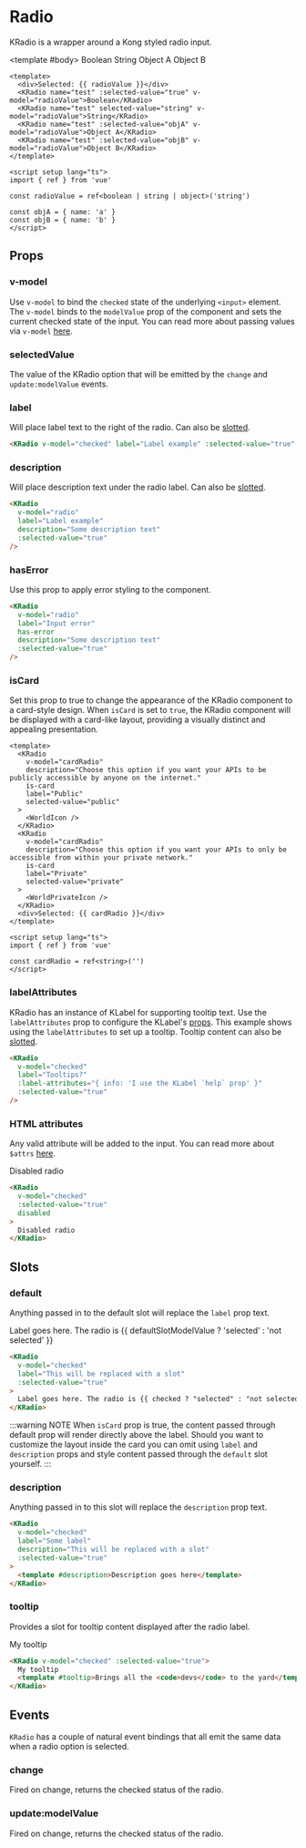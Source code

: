 # Radio

KRadio is a wrapper around a Kong styled radio input.

<KCard>
  <template #title>Selected: {{ radioValue }}</template>

  <template #body>
    <KRadio name="test" :selected-value="true" v-model="radioValue">Boolean</KRadio>
    <KRadio name="test" selected-value="string" v-model="radioValue">String</KRadio>
    <KRadio name="test" :selected-value="objA" v-model="radioValue">Object A</KRadio>
    <KRadio name="test" :selected-value="objB" v-model="radioValue">Object B</KRadio>
  </template>
</KCard>

```vue
<template>
  <div>Selected: {{ radioValue }}</div>
  <KRadio name="test" :selected-value="true" v-model="radioValue">Boolean</KRadio>
  <KRadio name="test" selected-value="string" v-model="radioValue">String</KRadio>
  <KRadio name="test" :selected-value="objA" v-model="radioValue">Object A</KRadio>
  <KRadio name="test" :selected-value="objB" v-model="radioValue">Object B</KRadio>
</template>

<script setup lang="ts">
import { ref } from 'vue'

const radioValue = ref<boolean | string | object>('string')

const objA = { name: 'a' }
const objB = { name: 'b' }
</script>
```

## Props

### v-model

Use `v-model` to bind the `checked` state of the underlying `<input>` element. The `v-model` binds to the `modelValue` prop of the component and sets the current checked state of the input. You can read more about passing values via `v-model` [here](https://vuejs.org/guide/components/events.html#usage-with-v-model).

### selectedValue

The value of the KRadio option that will be emitted by the `change` and `update:modelValue` events.

### label

Will place label text to the right of the radio. Can also be [slotted](#slots).

<KRadio v-model="labelPropRadio" label="Label example" :selected-value="true" />

```html
<KRadio v-model="checked" label="Label example" :selected-value="true" />
```

### description

Will place description text under the radio label. Can also be [slotted](#slots).

<KRadio v-model="descriptionPropRadio" label="Label example" description="Some description text" :selected-value="true" />

```html
<KRadio
  v-model="radio"
  label="Label example"
  description="Some description text"
  :selected-value="true"
/>
```

### hasError

Use this prop to apply error styling to the component.

<KRadio v-model="hasErrorPropRadio" label="Input error" has-error description="Some description text" :selected-value="true" />

```html
<KRadio
  v-model="radio"
  label="Input error"
  has-error
  description="Some description text"
  :selected-value="true"
/>
```

### isCard

Set this prop to true to change the appearance of the KRadio component to a card-style design. When `isCard` is set to `true`, the KRadio component will be displayed with a card-like layout, providing a visually distinct and appealing presentation.

<KCard>
  <template #body>
    <div class="cards-container">
      <KRadio
        v-model="cardRadio"
        description="Choose this option if you want your APIs to be publicly accessible by anyone on the internet."
        is-card
        label="Public"
        selected-value="public"
      >
        <WorldIcon />
      </KRadio>
      <KRadio
        v-model="cardRadio"
        description="Choose this option if you want your APIs to only be accessible from within your private network."
        is-card
        label="Private"
        selected-value="private"
      >
        <WorldPrivateIcon />
      </KRadio>
    </div>
    <div>Selected: {{ cardRadio }}</div>
  </template>
</KCard>

```vue
<template>
  <KRadio
    v-model="cardRadio"
    description="Choose this option if you want your APIs to be publicly accessible by anyone on the internet."
    is-card
    label="Public"
    selected-value="public"
  >
    <WorldIcon />
  </KRadio>
  <KRadio
    v-model="cardRadio"
    description="Choose this option if you want your APIs to only be accessible from within your private network."
    is-card
    label="Private"
    selected-value="private"
  >
    <WorldPrivateIcon />
  </KRadio>
  <div>Selected: {{ cardRadio }}</div>
</template>

<script setup lang="ts">
import { ref } from 'vue'

const cardRadio = ref<string>('')
</script>
```

### labelAttributes

 KRadio has an instance of KLabel for supporting tooltip text. Use the `labelAttributes` prop to configure the KLabel's [props](/components/label). This example shows using the `labelAttributes` to set up a tooltip. Tooltip content can also be [slotted](#slots).

<KRadio v-model="labelAttributesPropRadio" label="Tooltips?" :label-attributes="{ info: 'I use the KLabel `help` prop' }" :selected-value="true" />

```html
<KRadio
  v-model="checked"
  label="Tooltips?"
  :label-attributes="{ info: 'I use the KLabel `help` prop' }"
  :selected-value="true"
/>
```

### HTML attributes

Any valid attribute will be added to the input. You can read more about `$attrs` [here](https://vuejs.org/api/composition-api-setup.html#setup-context).

<KRadio v-model="disabledAttributeRadio" :selected-value="true" disabled>Disabled radio</KRadio>

```html
<KRadio
  v-model="checked"
  :selected-value="true"
  disabled
>
  Disabled radio
</KRadio>
```

## Slots

### default

Anything passed in to the default slot will replace the `label` prop text.

<KRadio v-model="defaultSlotModelValue" :selected-value="true">
  Label goes here. The radio is {{ defaultSlotModelValue ? 'selected' : 'not selected' }}
</KRadio>

```html
<KRadio
  v-model="checked"
  label="This will be replaced with a slot"
  :selected-value="true"
>
  Label goes here. The radio is {{ checked ? "selected" : "not selected" }}
</KRadio>
```

:::warning NOTE
When `isCard` prop is true, the content passed through default prop will render directly above the label. Should you want to customize the layout inside the card you can omit using `label` and `description` props and style content passed through the `default` slot yourself.
:::

### description

Anything passed in to this slot will replace the `description` prop text.

<KCard>
  <template #body>
    <KRadio label="Some label" description="This will be replaced with a slot" v-model="descriptionSlotRadio" :selected-value="true">
      <template #description>
        Description goes here
      </template>
    </KRadio>
  </template>
</KCard>

```html
<KRadio
  v-model="checked"
  label="Some label"
  description="This will be replaced with a slot"
  :selected-value="true"
>
  <template #description>Description goes here</template>
</KRadio>
```

### tooltip

Provides a slot for tooltip content displayed after the radio label.

<KRadio v-model="tooltipSlotRadio" :selected-value="true">
  My tooltip
  <template #tooltip>Brings all the <code>devs</code> to the yard</template>
</KRadio>

```html
<KRadio v-model="checked" :selected-value="true">
  My tooltip
  <template #tooltip>Brings all the <code>devs</code> to the yard</template>
</KRadio>
```

## Events

`KRadio` has a couple of natural event bindings that all emit the same data when a radio option is selected.

### change

Fired on change, returns the checked status of the radio.

### update:modelValue

Fired on change, returns the checked status of the radio.

<script setup lang="ts">
import { ref } from 'vue'
import { WorldIcon, WorldPrivateIcon } from '@kong/icons'

const objA = { name: ('a') }
const objB = { name: ('b') }
const radioValue = ref<boolean| string | object>('string')

const defaultSlotModelValue = ref<boolean>(false)

const cardRadio = ref<string>('')

const labelPropRadio = ref<boolean>(false)

const descriptionPropRadio = ref<boolean>(false)

const hasErrorPropRadio = ref<boolean>(false)

const disabledAttributeRadio = ref<boolean>(true)

const labelAttributesPropRadio = ref<boolean>(false)

const descriptionSlotRadio = ref<boolean>(false)

const tooltipSlotRadio = ref<boolean>(false)
</script>

<style lang="scss" scoped>
.cards-container {
  display: flex;
  gap: $kui-space-40;
  margin-bottom: $kui-space-40;
}
</style>
